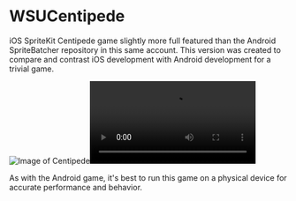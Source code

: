 # WSUCentipede
iOS SpriteKit Centipede game slightly more full featured than the Android SpriteBatcher repository in this same account. This version was created to compare and contrast iOS development with Android development for a trivial game.

![Image of Centipede](http://cdn.rawgit.com/erikbuck/WSUCentipede/master/WSUCentipedeScreenshot.png)![Movie of Centipede](http://cdn.rawgit.com/erikbuck/WSUCentipede/master/WSUCentipede_small.mp4)

As with the Android game, it's best to run this game on a physical device for accurate performance and behavior.
